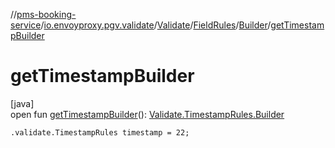 //[pms-booking-service](../../../../../index.md)/[io.envoyproxy.pgv.validate](../../../index.md)/[Validate](../../index.md)/[FieldRules](../index.md)/[Builder](index.md)/[getTimestampBuilder](get-timestamp-builder.md)

# getTimestampBuilder

[java]\
open fun [getTimestampBuilder](get-timestamp-builder.md)(): [Validate.TimestampRules.Builder](../../-timestamp-rules/-builder/index.md)

`.validate.TimestampRules timestamp = 22;`